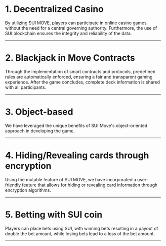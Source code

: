 # 1. Decentralized Casino
By utilizing SUI MOVE, players can participate in online casino games without the need for a central governing authority. Furthermore, the use of SUI blockchain ensures the integrity and reliability of the data.
___

# 2. Blackjack in Move Contracts
Through the implementation of smart contracts and protocols, predefined rules are automatically enforced, ensuring a fair and transparent gaming experience. After the game concludes, complete deck information is shared with all participants.
___

# 3. Object-based
We have leveraged the unique benefits of SUI Move's object-oriented approach in developing the game.
___

# 4. Hiding/Revealing cards through encryption
Using the mutable feature of SUI MOVE, we have incorporated a user-friendly feature that allows for hiding or revealing card information through encryption algorithms.
___

# 5. Betting with SUI coin
Players can place bets using SUI, with winning bets resulting in a payout of double the bet amount, while losing bets lead to a loss of the bet amount.
___
